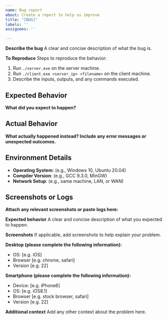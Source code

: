 ```yaml
---
name: Bug report
about: Create a report to help us improve
title: "[BUG]"
labels: ''
assignees: ''

---
```


**Describe the bug**
A clear and concise description of what the bug is.

**To Reproduce**
Steps to reproduce the behavior:
1. Run `./server.exe` on the server machine.
2. Run `./client.exe <server_ip> <filename>` on the client machine.
3. Describe the inputs, outputs, and any commands executed.

## Expected Behavior
**What did you expect to happen?**

## Actual Behavior
**What actually happened instead? Include any error messages or unexpected outcomes.**

## Environment Details
- **Operating System**: (e.g., Windows 10, Ubuntu 20.04)
- **Compiler Version**: (e.g., GCC 9.3.0, MinGW)
- **Network Setup**: (e.g., same machine, LAN, or WAN)

## Screenshots or Logs
**Attach any relevant screenshots or paste logs here:**

**Expected behavior**
A clear and concise description of what you expected to happen.

**Screenshots**
If applicable, add screenshots to help explain your problem.

**Desktop (please complete the following information):**
 - OS: [e.g. iOS]
 - Browser [e.g. chrome, safari]
 - Version [e.g. 22]

**Smartphone (please complete the following information):**
 - Device: [e.g. iPhone6]
 - OS: [e.g. iOS8.1]
 - Browser [e.g. stock browser, safari]
 - Version [e.g. 22]

**Additional context**
Add any other context about the problem here.
